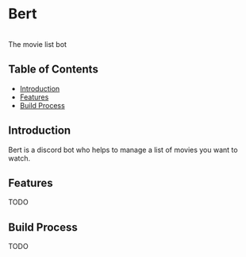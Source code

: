 <h1>Bert</h1> <br>
The movie list bot

<!-- START doctoc generated TOC please keep comment here to allow auto update -->
<!-- DON'T EDIT THIS SECTION, INSTEAD RE-RUN doctoc TO UPDATE -->
## Table of Contents

- [Introduction](#introduction)
- [Features](#features)
- [Build Process](#build-process)

<!-- END doctoc generated TOC please keep comment here to allow auto update -->

## Introduction

Bert is a discord bot who helps to manage a list of movies you want to watch.

## Features

TODO

## Build Process

TODO

